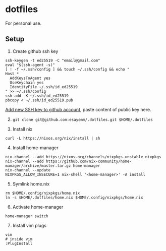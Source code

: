 # dotfiles

For personal use.

## Setup

1. Create github ssh key

```
ssh-keygen -t ed25519 -C "email@gmail.com"
eval "$(ssh-agent -s)"
[ ! -f ~/.ssh/config ] && touch ~/.ssh/config && echo "
Host *
  AddKeysToAgent yes
  UseKeychain yes
  IdentityFile ~/.ssh/id_ed25519
" >> ~/.ssh/config
ssh-add -K ~/.ssh/id_ed25519
pbcopy < ~/.ssh/id_ed25519.pub
```

[Add new SSH key to github account](https://github.com/settings/ssh/new), paste
content of public key here.

2. `git clone git@github.com:esayemm/.dotfiles.git $HOME/.dotfiles`

3. Install nix

```
curl -L https://nixos.org/nix/install | sh
```

4. Install home-manager

```
nix-channel --add https://nixos.org/channels/nixpkgs-unstable nixpkgs
nix-channel --add https://github.com/nix-community/home-manager/archive/master.tar.gz home-manager
nix-channel --update
NIXPKGS_ALLOW_INSECURE=1 nix-shell '<home-manager>' -A install
```

5. Symlink home.nix

```
rm $HOME/.config/nixpkgs/home.nix
ln -s $HOME/.dotfiles/home.nix $HOME/.config/nixpkgs/home.nix
```

6. Activate home-manager

```
home-manager switch
```

7. Install vim plugs

```
vim
# inside vim
:PlugInstall
```
